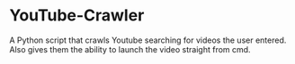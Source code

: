 # YouTube-Crawler
A Python script that crawls Youtube searching for videos the user entered. Also gives them the ability to launch the video straight from cmd.

